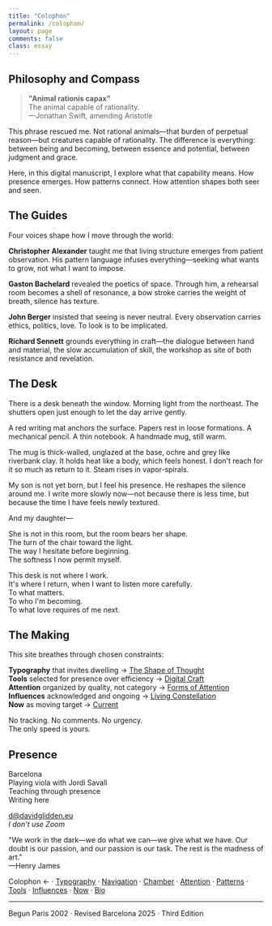 ```yaml
---
title: "Colophon"
permalink: /colophon/
layout: page
comments: false
class: essay
---
```


## Philosophy and Compass

<blockquote class="poetic">
  <strong>"Animal rationis capax"</strong><br>
  The animal capable of rationality.<br>
  —<span class="small-caps">Jonathan Swift</span>, amending <span class="small-caps">Aristotle</span>
</blockquote>

<p class="drop-cap">This phrase rescued me. Not rational animals—that burden of perpetual reason—but creatures capable of rationality. The difference is everything: between being and becoming, between essence and potential, between judgment and grace.</p>

Here, in this digital manuscript, I explore what that capability means. How presence emerges. How patterns connect. How attention shapes both seer and seen.

<div class="ornament philosophical"></div>

## The Guides

Four voices shape how I move through the world:

**<span class="small-caps">Christopher Alexander</span>** taught me that living structure emerges from patient observation. His pattern language infuses everything—seeking what wants to grow, not what I want to impose.

**<span class="small-caps">Gaston Bachelard</span>** revealed the poetics of space. Through him, a rehearsal room becomes a shell of resonance, a bow stroke carries the weight of breath, silence has texture.

**<span class="small-caps">John Berger</span>** insisted that seeing is never neutral. Every observation carries ethics, politics, love. To look is to be implicated.

**<span class="small-caps">Richard Sennett</span>** grounds everything in craft—the dialogue between hand and material, the slow accumulation of skill, the workshop as site of both resistance and revelation.

<div class="ornament personal"></div>

## The Desk

There is a desk beneath the window. Morning light from the northeast. The shutters open just enough to let the day arrive gently. 

A red writing mat anchors the surface. Papers rest in loose formations. A mechanical pencil. A thin notebook. A handmade mug, still warm.

The mug is thick-walled, unglazed at the base, ochre and grey like riverbank clay. It holds heat like a body, which feels honest. I don't reach for it so much as return to it. Steam rises in vapor-spirals.

My son is not yet born, but I feel his presence. He reshapes the silence around me. I write more slowly now—not because there is less time, but because the time I have feels newly textured.

And my daughter—

She is not in this room, but the room bears her shape.  
The turn of the chair toward the light.  
The way I hesitate before beginning.  
The softness I now permit myself.  

This desk is not where I work.  
It's where I return, when I want to listen more carefully.  
To what matters.  
To who I'm becoming.  
To what love requires of me next.  

<div class="ornament philosophical"></div>

## The Making

This site breathes through chosen constraints:

**Typography** that invites dwelling → [The Shape of Thought](/typography/)  
**Tools** selected for presence over efficiency → [Digital Craft](/tools/)  
**Attention** organized by quality, not category → [Forms of Attention](/attention/)  
**Influences** acknowledged and ongoing → [Living Constellation](/influences/)  
**Now** as moving target → [Current](/now/)

No tracking. No comments. No urgency.  
The only speed is yours.

<div class="ornament section"></div>

## Presence

Barcelona  
Playing viola with <span class="small-caps">Jordi Savall</span>  
Teaching through presence  
Writing here

[d@davidglidden.eu](mailto:d@davidglidden.eu)  
*I don't use Zoom*

<div class="ornament philosophical"></div>

<p class="whisper">
"We work in the dark—we do what we can—we give what we have. Our doubt is our passion, and our passion is our task. The rest is the madness of art."<br>
—<span class="small-caps">Henry James</span>
</p>

<nav class="about-enfilade">
  <span class="current">Colophon <span class="arrow">←</span></span>
  <span class="separator">·</span>
  <a href="/typography/">Typography</a>
  <span class="separator">·</span>
  <a href="/navigation-philosophy/">Navigation</a>
  <span class="separator">·</span>
  <a href="/chamber/">Chamber</a>
  <span class="separator">·</span>
  <a href="/attention/">Attention</a>
  <span class="separator">·</span>
  <a href="/patterns/">Patterns</a>
  <span class="separator">·</span>
  <a href="/tools/">Tools</a>
  <span class="separator">·</span>
  <a href="/influences/">Influences</a>
  <span class="separator">·</span>
  <a href="/now/">Now</a>
  <span class="separator">·</span>
  <a href="/bio/">Bio</a>
</nav>

---

<p class="version-stamp">
Begun Paris <span class="oldstyle">2002</span> · Revised Barcelona <span class="oldstyle">2025</span> · Third Edition
</p>